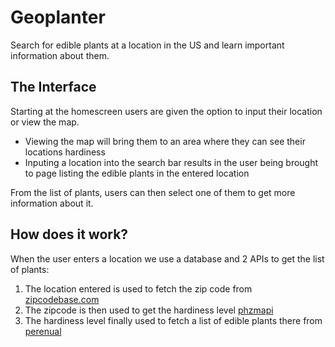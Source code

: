 # Geoplanter

Search for edible plants at a location in the US and learn important information about them.

## The Interface

Starting at the homescreen users are given the option to input their location or view the map.

- Viewing the map will bring them to an area where they can see their locations hardiness
- Inputing a location into the search bar results in the user being brought to page listing the edible plants in the entered location

From the list of plants, users can then select one of them to get more information about it.

## How does it work?

When the user enters a location we use a database and 2 APIs to get the list of plants:

1. The location entered is used to fetch the zip code from [zipcodebase.com](zipcodebase.com)
2. The zipcode is then used to get the hardiness level [phzmapi](phzmapi.org)
3. The hardiness level finally used to fetch a list of edible plants there from [perenual](perenual.com)
